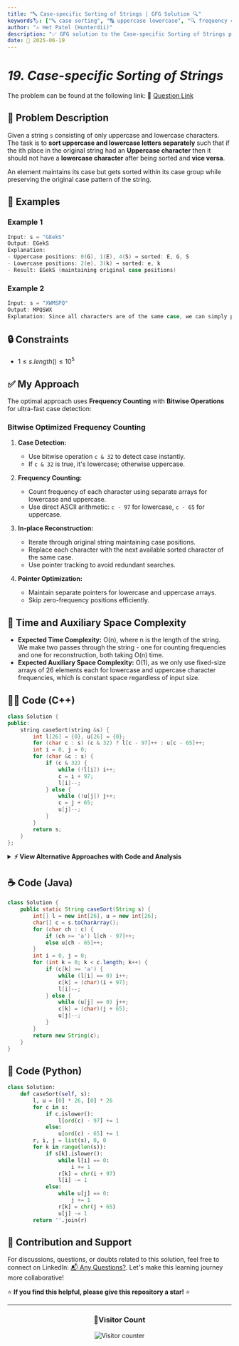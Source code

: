 ```yaml
---
title: "🔤 Case-specific Sorting of Strings | GFG Solution 🔍"
keywords🏷️: ["🔤 case sorting", "🔠 uppercase lowercase", "🔍 frequency counting", "📍 in-place sorting", "📈 string processing", "📘 GFG", "🏁 competitive programming", "📚 DSA"]
author: "✍️ Het Patel (Hunterdii)"
description: "✅ GFG solution to the Case-specific Sorting of Strings problem: sort uppercase and lowercase characters separately while maintaining their original positions. 🚀"
date: 📅 2025-06-19
---
```


# *19. Case-specific Sorting of Strings*

The problem can be found at the following link: 🔗 [Question Link](https://www.geeksforgeeks.org/problems/case-specific-sorting-of-strings4845/1)

## **🧩 Problem Description**

Given a string `s` consisting of only uppercase and lowercase characters. The task is to **sort uppercase and lowercase letters separately** such that if the ith place in the original string had an **Uppercase character** then it should not have a **lowercase character** after being sorted and **vice versa**.

An element maintains its case but gets sorted within its case group while preserving the original case pattern of the string.

## **📘 Examples**

### Example 1

```cpp
Input: s = "GEekS"
Output: EGekS
Explanation: 
- Uppercase positions: 0(G), 1(E), 4(S) → sorted: E, G, S
- Lowercase positions: 2(e), 3(k) → sorted: e, k
- Result: EGekS (maintaining original case positions)
```

### Example 2

```cpp
Input: s = "XWMSPQ"
Output: MPQSWX
Explanation: Since all characters are of the same case, we can simply perform a sorting operation on the entire string.
```

## **🔒 Constraints**

* $1 \le s.length() \le 10^5$

## **✅ My Approach**

The optimal approach uses **Frequency Counting** with **Bitwise Operations** for ultra-fast case detection:

### **Bitwise Optimized Frequency Counting**

1. **Case Detection:**
   * Use bitwise operation `c & 32` to detect case instantly.
   * If `c & 32` is true, it's lowercase; otherwise uppercase.

2. **Frequency Counting:**
   * Count frequency of each character using separate arrays for lowercase and uppercase.
   * Use direct ASCII arithmetic: `c - 97` for lowercase, `c - 65` for uppercase.

3. **In-place Reconstruction:**
   * Iterate through original string maintaining case positions.
   * Replace each character with the next available sorted character of the same case.
   * Use pointer tracking to avoid redundant searches.

4. **Pointer Optimization:**
   * Maintain separate pointers for lowercase and uppercase arrays.
   * Skip zero-frequency positions efficiently.

## 📝 Time and Auxiliary Space Complexity

* **Expected Time Complexity:** O(n), where n is the length of the string. We make two passes through the string - one for counting frequencies and one for reconstruction, both taking O(n) time.
* **Expected Auxiliary Space Complexity:** O(1), as we only use fixed-size arrays of 26 elements each for lowercase and uppercase character frequencies, which is constant space regardless of input size.

## **🧑‍💻 Code (C++)**

```cpp
class Solution {
public:
    string caseSort(string &s) {
        int l[26] = {0}, u[26] = {0};
        for (char c : s) (c & 32) ? l[c - 97]++ : u[c - 65]++;
        int i = 0, j = 0;
        for (char &c : s) {
            if (c & 32) {
                while (!l[i]) i++;
                c = i + 97;
                l[i]--;
            } else {
                while (!u[j]) j++;
                c = j + 65;
                u[j]--;
            }
        }
        return s;
    }
};
```

<details>
<summary><b>⚡ View Alternative Approaches with Code and Analysis</b></summary>

## 📊 **2️⃣ Frequency Array with Position Tracking**

### 💡 Algorithm Steps:

1. Count frequency of each character using arrays.
2. Maintain separate pointers for lowercase and uppercase.
3. Replace characters in-place with sorted equivalents.

```cpp
class Solution {
public:
    string caseSort(string &s) {
        int lower[26] = {0}, upper[26] = {0};
        for (char ch : s) {
            if (islower(ch)) lower[ch - 'a']++;
            else upper[ch - 'A']++;
        }
        int l = 0, u = 0;
        for (int i = 0; i < s.length(); i++) {
            if (islower(s[i])) {
                while (lower[l] == 0) l++;
                s[i] = 'a' + l;
                lower[l]--;
            } else {
                while (upper[u] == 0) u++;
                s[i] = 'A' + u;
                upper[u]--;
            }
        }
        return s;
    }
};
```

### 📝 **Complexity Analysis:**

* **Time:** ⏱️ O(n + 26) = O(n)
* **Auxiliary Space:** 💾 O(1) - Fixed size arrays

### ✅ **Why This Approach?**

* Standard readable implementation.
* Clear separation of concerns.

## 📊 **3️⃣ Two-Pass Sorting with Vectors**

### 💡 Algorithm Steps:

1. Separate lowercase and uppercase characters.
2. Sort both groups independently.
3. Merge back maintaining original positions.

```cpp
class Solution {
public:
    string caseSort(string &s) {
        vector<char> lower, upper;
        for (char c : s) {
            if (islower(c)) lower.push_back(c);
            else upper.push_back(c);
        }
        sort(lower.begin(), lower.end());
        sort(upper.begin(), upper.end());
        int l = 0, u = 0;
        for (char &c : s) {
            if (islower(c)) c = lower[l++];
            else c = upper[u++];
        }
        return s;
    }
};
```

### 📝 **Complexity Analysis:**

* **Time:** ⏱️ O(n log n) - Due to sorting
* **Auxiliary Space:** 💾 O(n) - For storing characters

### ✅ **Why This Approach?**

* Intuitive separation and sorting.
* Works with any character set.

## 📊 **4️⃣ Counting Sort with String Builder**

### 💡 Algorithm Steps:

1. Count frequency using counting sort technique.
2. Build result string character by character.
3. Use string builder for efficiency.

```cpp
class Solution {
public:
    string caseSort(string &s) {
        int freq[128] = {0};
        string result = s;
        for (char c : s) freq[c]++;
        
        for (int i = 0; i < s.length(); i++) {
            if (islower(s[i])) {
                for (int j = 'a'; j <= 'z'; j++) {
                    if (freq[j] > 0) {
                        result[i] = j;
                        freq[j]--;
                        break;
                    }
                }
            } else {
                for (int j = 'A'; j <= 'Z'; j++) {
                    if (freq[j] > 0) {
                        result[i] = j;
                        freq[j]--;
                        break;
                    }
                }
            }
        }
        return result;
    }
};
```

### 📝 **Complexity Analysis:**

* **Time:** ⏱️ O(n * 26) = O(n)
* **Auxiliary Space:** 💾 O(128) = O(1)

### ✅ **Why This Approach?**

* Works with extended ASCII.
* Flexible for different character ranges.

## 🆚 **🔍 Comparison of Approaches**

| 🚀 **Approach**                    | ⏱️ **Time Complexity** | 💾 **Space Complexity** | ✅ **Pros**                        | ⚠️ **Cons**                    |
| ---------------------------------- | ---------------------- | ----------------------- | --------------------------------- | ------------------------------ |
| 🔍 **Bitwise Optimized**          | 🟢 O(n)                | 🟢 O(1)                 | ⚡ Ultra-fast, minimal operations | 🧮 Less readable              |
| 🔄 **Frequency Array**            | 🟢 O(n)                | 🟢 O(1)                 | 🔧 Clear and readable            | 🐢 More function calls        |
| 🔺 **Two-Pass Sorting**           | 🟡 O(n log n)          | 🟡 O(n)                 | 🚀 Intuitive logic               | 💾 Higher complexity          |
| 📊 **Counting Sort**              | 🟢 O(n)                | 🟢 O(1)                 | 🏎️ Flexible character support    | 🔄 More iterations per char    |

### 🏆 **Best Choice Recommendation**

| 🎯 **Scenario**                                    | 🎖️ **Recommended Approach**    | 🔥 **Performance Rating** |
| -------------------------------------------------- | ------------------------------- | ------------------------- |
| ⚡ Maximum performance, competitive programming    | 🥇 **Bitwise Optimized**       | ★★★★★                     |
| 🔧 Production code, readability important         | 🥈 **Frequency Array**         | ★★★★☆                     |
| 📊 Educational purposes, clear logic               | 🥉 **Two-Pass Sorting**        | ★★★☆☆                     |
| 🏎️ Extended character set support                 | 🏅 **Counting Sort**           | ★★★★☆                     |

</details>

## **☕ Code (Java)**

```java
class Solution {
    public static String caseSort(String s) {
        int[] l = new int[26], u = new int[26];
        char[] c = s.toCharArray();
        for (char ch : c) {
            if (ch >= 'a') l[ch - 97]++;
            else u[ch - 65]++;
        }
        int i = 0, j = 0;
        for (int k = 0; k < c.length; k++) {
            if (c[k] >= 'a') {
                while (l[i] == 0) i++;
                c[k] = (char)(i + 97);
                l[i]--;
            } else {
                while (u[j] == 0) j++;
                c[k] = (char)(j + 65);
                u[j]--;
            }
        }
        return new String(c);
    }
}
```

## **🐍 Code (Python)**

```python
class Solution:
    def caseSort(self, s):
        l, u = [0] * 26, [0] * 26
        for c in s:
            if c.islower():
                l[ord(c) - 97] += 1
            else:
                u[ord(c) - 65] += 1
        r, i, j = list(s), 0, 0
        for k in range(len(s)):
            if s[k].islower():
                while l[i] == 0:
                    i += 1
                r[k] = chr(i + 97)
                l[i] -= 1
            else:
                while u[j] == 0:
                    j += 1
                r[k] = chr(j + 65)
                u[j] -= 1
        return ''.join(r)
```

## 🧠 Contribution and Support

For discussions, questions, or doubts related to this solution, feel free to connect on LinkedIn: [📬 Any Questions?](https://www.linkedin.com/in/patel-hetkumar-sandipbhai-8b110525a/). Let's make this learning journey more collaborative!

⭐ **If you find this helpful, please give this repository a star!** ⭐

---

<div align="center">
  <h3><b>📍Visitor Count</b></h3>
</div>

<p align="center">
  <img src="https://profile-counter.glitch.me/Hunterdii/count.svg" alt="Visitor counter" />
</p>
